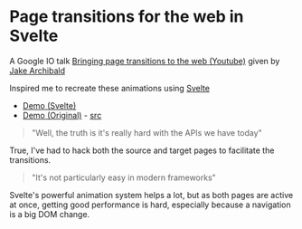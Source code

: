 # Page transitions for the web in Svelte

A Google IO talk [Bringing page transitions to the web (Youtube)](https://www.youtube.com/watch?v=JCJUPJ_zDQ4)
given by [Jake Archibald](https://jakearchibald.com/)

Inspired me to recreate these animations using [Svelte](https://svelte.dev/)

- [Demo (Svelte)](https://http203-playlist-svelte.netlify.app/)
- [Demo (Original)](https://http203-playlist.netlify.app/) - [src](https://github.com/jakearchibald/http203-playlist)

> "Well, the truth is it's really hard with the APIs we have today"

True, I've had to hack both the source and target pages to facilitate the transitions.

> "It's not particularly easy in modern frameworks"

Svelte's powerful animation system helps a lot, but as both pages are active at once, getting good performance is hard, especially because a navigation is a big DOM change.
